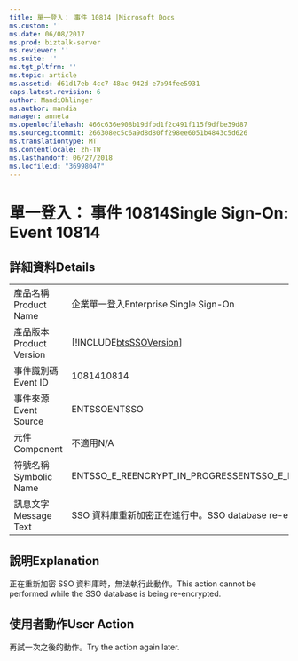 ```yaml
---
title: 單一登入： 事件 10814 |Microsoft Docs
ms.custom: ''
ms.date: 06/08/2017
ms.prod: biztalk-server
ms.reviewer: ''
ms.suite: ''
ms.tgt_pltfrm: ''
ms.topic: article
ms.assetid: d61d17eb-4cc7-48ac-942d-e7b94fee5931
caps.latest.revision: 6
author: MandiOhlinger
ms.author: mandia
manager: anneta
ms.openlocfilehash: 466c636e908b19dfbd1f2c491f115f9dfbe39d87
ms.sourcegitcommit: 266308ec5c6a9d8d80ff298ee6051b4843c5d626
ms.translationtype: MT
ms.contentlocale: zh-TW
ms.lasthandoff: 06/27/2018
ms.locfileid: "36998047"
---
```

# <a name="single-sign-on-event-10814"></a><span data-ttu-id="ab741-102">單一登入： 事件 10814</span><span class="sxs-lookup"><span data-stu-id="ab741-102">Single Sign-On: Event 10814</span></span>
## <a name="details"></a><span data-ttu-id="ab741-103">詳細資料</span><span class="sxs-lookup"><span data-stu-id="ab741-103">Details</span></span>  
  
|                 |                                                            |
|-----------------|------------------------------------------------------------|
|  <span data-ttu-id="ab741-104">產品名稱</span><span class="sxs-lookup"><span data-stu-id="ab741-104">Product Name</span></span>   |                 <span data-ttu-id="ab741-105">企業單一登入</span><span class="sxs-lookup"><span data-stu-id="ab741-105">Enterprise Single Sign-On</span></span>                  |
| <span data-ttu-id="ab741-106">產品版本</span><span class="sxs-lookup"><span data-stu-id="ab741-106">Product Version</span></span> | [!INCLUDE[btsSSOVersion](../includes/btsssoversion-md.md)] |
|    <span data-ttu-id="ab741-107">事件識別碼</span><span class="sxs-lookup"><span data-stu-id="ab741-107">Event ID</span></span>     |                           <span data-ttu-id="ab741-108">10814</span><span class="sxs-lookup"><span data-stu-id="ab741-108">10814</span></span>                            |
|  <span data-ttu-id="ab741-109">事件來源</span><span class="sxs-lookup"><span data-stu-id="ab741-109">Event Source</span></span>   |                           <span data-ttu-id="ab741-110">ENTSSO</span><span class="sxs-lookup"><span data-stu-id="ab741-110">ENTSSO</span></span>                           |
|    <span data-ttu-id="ab741-111">元件</span><span class="sxs-lookup"><span data-stu-id="ab741-111">Component</span></span>    |                            <span data-ttu-id="ab741-112">不適用</span><span class="sxs-lookup"><span data-stu-id="ab741-112">N/A</span></span>                             |
|  <span data-ttu-id="ab741-113">符號名稱</span><span class="sxs-lookup"><span data-stu-id="ab741-113">Symbolic Name</span></span>  |               <span data-ttu-id="ab741-114">ENTSSO_E_REENCRYPT_IN_PROGRESS</span><span class="sxs-lookup"><span data-stu-id="ab741-114">ENTSSO_E_REENCRYPT_IN_PROGRESS</span></span>               |
|  <span data-ttu-id="ab741-115">訊息文字</span><span class="sxs-lookup"><span data-stu-id="ab741-115">Message Text</span></span>   |         <span data-ttu-id="ab741-116">SSO 資料庫重新加密正在進行中。</span><span class="sxs-lookup"><span data-stu-id="ab741-116">SSO database re-encryption is in progress.</span></span>         |
  
## <a name="explanation"></a><span data-ttu-id="ab741-117">說明</span><span class="sxs-lookup"><span data-stu-id="ab741-117">Explanation</span></span>  
 <span data-ttu-id="ab741-118">正在重新加密 SSO 資料庫時，無法執行此動作。</span><span class="sxs-lookup"><span data-stu-id="ab741-118">This action cannot be performed while the SSO database is being re-encrypted.</span></span>  
  
## <a name="user-action"></a><span data-ttu-id="ab741-119">使用者動作</span><span class="sxs-lookup"><span data-stu-id="ab741-119">User Action</span></span>  
 <span data-ttu-id="ab741-120">再試一次之後的動作。</span><span class="sxs-lookup"><span data-stu-id="ab741-120">Try the action again later.</span></span>
